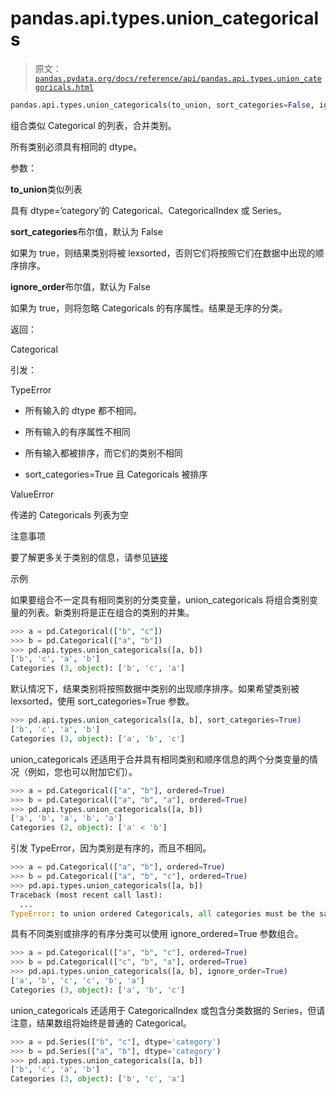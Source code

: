 # pandas.api.types.union_categoricals

> 原文：[`pandas.pydata.org/docs/reference/api/pandas.api.types.union_categoricals.html`](https://pandas.pydata.org/docs/reference/api/pandas.api.types.union_categoricals.html)

```py
pandas.api.types.union_categoricals(to_union, sort_categories=False, ignore_order=False)
```

组合类似 Categorical 的列表，合并类别。

所有类别必须具有相同的 dtype。

参数：

**to_union**类似列表

具有 dtype=’category’的 Categorical、CategoricalIndex 或 Series。

**sort_categories**布尔值，默认为 False

如果为 true，则结果类别将被 lexsorted，否则它们将按照它们在数据中出现的顺序排序。

**ignore_order**布尔值，默认为 False

如果为 true，则将忽略 Categoricals 的有序属性。结果是无序的分类。

返回：

Categorical

引发：

TypeError

+   所有输入的 dtype 都不相同。

+   所有输入的有序属性不相同

+   所有输入都被排序，而它们的类别不相同

+   sort_categories=True 且 Categoricals 被排序

ValueError

传递的 Categoricals 列表为空

注意事项

要了解更多关于类别的信息，请参见[链接](https://pandas.pydata.org/pandas-docs/stable/user_guide/categorical.html#unioning)

示例

如果要组合不一定具有相同类别的分类变量，union_categoricals 将组合类别变量的列表。新类别将是正在组合的类别的并集。

```py
>>> a = pd.Categorical(["b", "c"])
>>> b = pd.Categorical(["a", "b"])
>>> pd.api.types.union_categoricals([a, b])
['b', 'c', 'a', 'b']
Categories (3, object): ['b', 'c', 'a'] 
```

默认情况下，结果类别将按照数据中类别的出现顺序排序。如果希望类别被 lexsorted，使用 sort_categories=True 参数。

```py
>>> pd.api.types.union_categoricals([a, b], sort_categories=True)
['b', 'c', 'a', 'b']
Categories (3, object): ['a', 'b', 'c'] 
```

union_categoricals 还适用于合并具有相同类别和顺序信息的两个分类变量的情况（例如，您也可以附加它们）。

```py
>>> a = pd.Categorical(["a", "b"], ordered=True)
>>> b = pd.Categorical(["a", "b", "a"], ordered=True)
>>> pd.api.types.union_categoricals([a, b])
['a', 'b', 'a', 'b', 'a']
Categories (2, object): ['a' < 'b'] 
```

引发 TypeError，因为类别是有序的，而且不相同。

```py
>>> a = pd.Categorical(["a", "b"], ordered=True)
>>> b = pd.Categorical(["a", "b", "c"], ordered=True)
>>> pd.api.types.union_categoricals([a, b])
Traceback (most recent call last):
  ...
TypeError: to union ordered Categoricals, all categories must be the same 
```

具有不同类别或排序的有序分类可以使用 ignore_ordered=True 参数组合。

```py
>>> a = pd.Categorical(["a", "b", "c"], ordered=True)
>>> b = pd.Categorical(["c", "b", "a"], ordered=True)
>>> pd.api.types.union_categoricals([a, b], ignore_order=True)
['a', 'b', 'c', 'c', 'b', 'a']
Categories (3, object): ['a', 'b', 'c'] 
```

union_categoricals 还适用于 CategoricalIndex 或包含分类数据的 Series，但请注意，结果数组将始终是普通的 Categorical。

```py
>>> a = pd.Series(["b", "c"], dtype='category')
>>> b = pd.Series(["a", "b"], dtype='category')
>>> pd.api.types.union_categoricals([a, b])
['b', 'c', 'a', 'b']
Categories (3, object): ['b', 'c', 'a'] 
```
